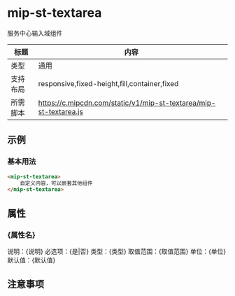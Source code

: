 # mip-st-textarea

服务中心输入域组件

标题|内容
----|----
类型|通用
支持布局|responsive,fixed-height,fill,container,fixed
所需脚本|https://c.mipcdn.com/static/v1/mip-st-textarea/mip-st-textarea.js

## 示例

### 基本用法
```html
<mip-st-textarea>
    自定义内容，可以嵌套其他组件
</mip-st-textarea>
```

## 属性

### {属性名}

说明：{说明}
必选项：{是|否}
类型：{类型}
取值范围：{取值范围}
单位：{单位}
默认值：{默认值}

## 注意事项

